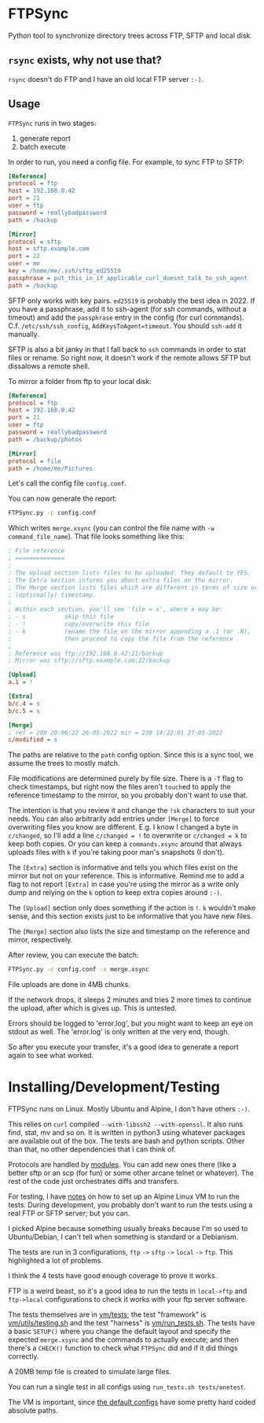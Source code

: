 FTPSync
=======

Python tool to synchronize directory trees across FTP, SFTP and local disk.

## `rsync` exists, why not use that?

`rsync` doesn't do FTP and I have an old local FTP server `:-)`.

Usage
-----

`FTPSync` runs in two stages:

1. generate report
2. batch execute

In order to run, you need a config file. For example, to sync FTP to SFTP:

```ini
[Reference]
protocol = ftp
host = 192.168.0.42
port = 21
user = ftp
password = reallybadpassword
path = /backup

[Mirror]
protocol = sftp
host = sftp.example.com
port = 22
user = me
key = /home/me/.ssh/sftp_ed25519
passphrase = put_this_in_if_applicable_curl_doesnt_talk_to_ssh_agent
path = /backup
```

SFTP only works with key pairs. `ed25519` is probably the best idea in 2022. If you have a passphrase, add it to ssh-agent (for ssh commands, without a timeout) and add the `passphrase` entry in the config (for curl commands). C.f. `/etc/ssh/ssh_config`, `AddKeysToAgent=timeout`. You should `ssh-add` it manually.

SFTP is also a bit janky in that I fall back to `ssh` commands in order to stat files or rename. So right now, it doesn't work if the remote allows SFTP but dissalows a remote shell.

To mirror a folder from ftp to your local disk:

```ini
[Reference]
protocol = ftp
host = 192.168.0.42
port = 21
user = ftp
password = reallybadpassword
path = /backup/photos

[Mirror]
protocol = file
path = /home/me/Pictures
```

Let's call the config file `config.conf`.

You can now generate the report:

```sh
FTPSync.py -c config.conf
```

Which writes `merge.xsync` (you can control the file name with `-w command_file_name`). That file looks something like this:

```ini
; File reference
; ==============
;
; The Upload section lists files to be uploaded. They default to YES.
; The Extra section informs you about extra files on the mirror.
; The Merge section lists files which are different in terms of size or
; (optionally) timestamp.
;
; Within each section, you'll see 'file = x', where x may be:
; - s           skip this file
; - !           copy/overwrite this file
; - k           rename the file on the mirror appending a .1 (or .N),
;               then proceed to copy the file from the reference
;
; Reference was ftp://192.168.0.42:21/backup
; Mirror was sftp://sftp.example.com:22/backup

[Upload]
a.1 = !

[Extra]
b/c.4 = s
b/c.5 = s

[Merge]
; ref = 200 20:06:22 26-05-2022 mir = 239 14:22:01 27-05-2022
c/modified = s
```

The paths are relative to the `path` config option. Since this is a sync tool, we assume the trees to mostly match.

File modifications are determined purely by file size. There is a `-T` flag to check timestamps, but right now the files aren't `touch`ed to apply the reference timestamp to the mirror, so you probably don't want to use that.

The intention is that you review it and change the `!sk` characters to suit your needs. You can also arbitrarily add entries under `[Merge]` to force overwriting files you know are different. E.g. I know I changed a byte in `c/changed`, so I'll add a line `c/changed = !` to overwrite or `c/changed = k` to keep both copies. Or you can keep a `commands.xsync` around that always uploads files with `k` if you're taking poor man's snapshots (I don't).

The `[Extra]` section is informative and tells you which files exist on the mirror but not on your reference. This is informative. Remind me to add a flag to not report `[Extra]` in case you're using the mirror as a write only dump and relying on the `k` option to keep extra copies around `:-)`.

The `[Upload]` section only does something if the action is `!`. `k` wouldn't make sense, and this section exists just to be informative that you have new files.

The `[Merge]` section also lists the size and timestamp on the reference and mirror, respectively.

After review, you can execute the batch:

```sh
FTPSync.py -c config.conf -x merge.xsync
```

File uploads are done in 4MB chunks.

If the network drops, it sleeps 2 minutes and tries 2 more times to continue the upload, after which is gives up. This is untested.

Errors should be logged to 'error.log', but you might want to keep an eye on stdout as well. The 'error.log' is only written at the very end, though.

So after you execute your transfer, it's a good idea to generate a report again to see what worked.

# Installing/Development/Testing

FTPSync runs on Linux. Mostly Ubuntu and Alpine, I don't have others `:-)`.

This relies on `curl` compiled `--with-libssh2 --with-openssl`. It also runs find, stat, mv and so on. It is written in python3 using whatever packages are available out of the box. The tests are bash and python scripts. Other than that, no other dependencies that I can think of.

Protocols are handled by [modules](./modules). You can add new ones there (like a better sftp or an scp (for fun) or some other arcane telnet or whatever). The rest of the code just orchestrates diffs and transfers.

For testing, I have [notes](./vm/NOTES.txt) on how to set up an Alpine Linux VM to run the tests. During development, you probably don't want to run the tests using a real FTP or SFTP server; but you can.

I picked Alpine because something usually breaks because I'm so used to Ubuntu/Debian, I can't tell when something is standard or a Debianism.

The tests are run in 3 configurations, `ftp` `->` `sftp` `->` `local` `->` `ftp`. This highlighted a lot of problems.

I think the 4 tests have good enough coverage to prove it works.

FTP is a weird beast, so it's a good idea to run the tests in `local->ftp` and `ftp->local` configurations to check it works with your ftp server software.

The tests themselves are in [vm/tests](./vm/tests); the test "framework" is [vm/utils/testing.sh](./vm/utils/testing.sh) and the test "harness" is [vm/run\_tests.sh](./vm/run_tests.sh). The tests have a basic `SETUP()` where you change the default layout and specify the expected `merge.xsync` and the commands to actually execute; and then there's a `CHECK()` function to check what `FTPSync` did and if it did things correctly.

A 20MB temp file is created to simulate large files.

You can run a single test in all configs using `run_tests.sh tests/onetest`.

The VM is important, since [the default configs](./vm/confs) have some pretty hard coded absolute paths.
